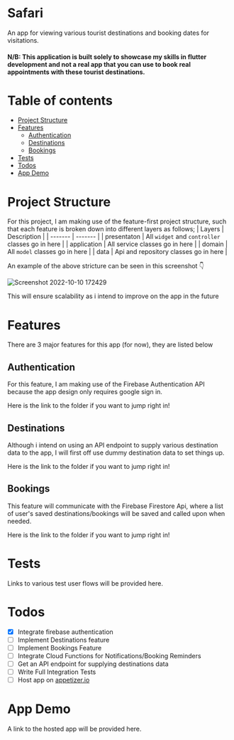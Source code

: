 # Safari

An app for viewing various tourist destinations and booking dates for visitations.

#### N/B: This application is built solely to showcase my skills in flutter development and not a real app that you can use to book real appointments with these tourist destinations.  

Table of contents
=================
<!--ts-->
   * [Project Structure](#project-structure)
   * [Features](#features)
      * [Authentication](#authentication)
      * [Destinations](#destinations)
      * [Bookings](#bookings)
   * [Tests](#tests)
   * [Todos](#todos)
   * [App Demo](#app-demo)
   
<!--te-->


Project Structure
=================
For this project, I am making use of the feature-first project structure, such that each feature is broken down into different layers as follows;
| Layers | Description |
| ------- | ------- |
| presentaton | All `widget` and `controller` classes go in here |
| application | All service classes go in here |
| domain | All `model` classes go in here |
| data | Api and repository classes go in here |

An example of the above stricture can be seen in this screenshot 👇

![Screenshot 2022-10-10 172429](https://user-images.githubusercontent.com/59648161/194912185-5ffc78f0-d632-464a-8f5b-e99174848e9f.png)

This will ensure scalability as i intend to improve on the app in the future


Features
========
There are 3 major features for this app (for now), they are listed below

Authentication
--------------
For this feature, I am making use of the Firebase Authentication API because the app design only requires google sign in.

Here is the link to the folder if you want to jump right in!

Destinations
------------
Although i intend on using an API endpoint to supply various destination data to the app, I will first off use dummy destination data to set things up. 

Here is the link to the folder if you want to jump right in!

Bookings
--------
This feature will communicate with the Firebase Firestore Api, where a list of user's saved destinations/bookings will be saved and called upon when needed.

Here is the link to the folder if you want to jump right in!

Tests
=====
Links to various test user flows will be provided here. 

Todos
=====

- [x] Integrate firebase authentication 
- [ ] Implement Destinations feature
- [ ] Implement Bookings Feature
- [ ] Integrate Cloud Functions for Notifications/Booking Reminders
- [ ] Get an API endpoint for supplying destinations data
- [ ] Write Full Integration Tests
- [ ] Host app on [appetizer.io](https://appetize.io)

App Demo
========
A link to the hosted app will be provided here.

